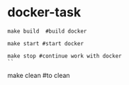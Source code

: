 # docker-task
```
make build  #build docker
```

```
make start #start docker
```

```
make stop #continue work with docker
``

```
make clean #to clean
```
